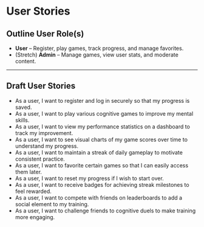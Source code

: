 # User Stories

## Outline User Role(s)

- **User** – Register, play games, track progress, and manage favorites.
- (Stretch) **Admin** – Manage games, view user stats, and moderate content.

---

## Draft User Stories

- As a user, I want to register and log in securely so that my progress is saved.
- As a user, I want to play various cognitive games to improve my mental skills.
- As a user, I want to view my performance statistics on a dashboard to track my improvement.
- As a user, I want to see visual charts of my game scores over time to understand my progress.
- As a user, I want to maintain a streak of daily gameplay to motivate consistent practice.
- As a user, I want to favorite certain games so that I can easily access them later.
- As a user, I want to reset my progress if I wish to start over.
- As a user, I want to receive badges for achieving streak milestones to feel rewarded.
- As a user, I want to compete with friends on leaderboards to add a social element to my training.
- As a user, I want to challenge friends to cognitive duels to make training more engaging.
